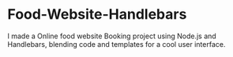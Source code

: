 # Food-Website-Handlebars
I made a Online food website Booking project using Node.js and Handlebars, blending code and templates for a cool user interface.
